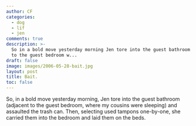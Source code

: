 ```yaml
---
author: CF
categories:
  - dog
  - lïf
  - jen
comments: true
description: >-
  So in a bold move yesterday morning Jen tore into the guest bathroom adjacent
  to the guest bedroom w...
draft: false
image: images/2006-05-28-bait.jpg
layout: post
title: Bait.
toc: false
---
```

    
So, in a bold move yesterday morning, Jen tore into the guest bathroom (adjacent to the guest bedroom, where my cousins were sleeping) and assaulted the trash can. Then, selecting used tampons one-by-one, she carried them into the bedroom and laid them on the beds.    
